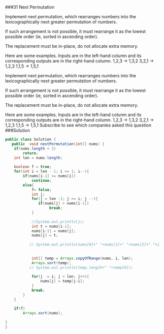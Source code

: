 ###31 Next Permutation

Implement next permutation, which rearranges numbers into the lexicographically next greater permutation of numbers.


If such arrangement is not possible, it must rearrange it as the lowest possible order (ie, sorted in ascending order).


The replacement must be in-place, do not allocate extra memory.


Here are some examples. Inputs are in the left-hand column and its corresponding outputs are in the right-hand column.
1,2,3 → 1,3,2
3,2,1 → 1,2,3
1,1,5 → 1,5,1

Implement next permutation, which rearranges numbers into the lexicographically next greater permutation of numbers.

If such arrangement is not possible, it must rearrange it as the lowest possible order (ie, sorted in ascending order).

The replacement must be in-place, do not allocate extra memory.

Here are some examples. Inputs are in the left-hand column and its corresponding outputs are in the right-hand column.
1,2,3 → 1,3,2
3,2,1 → 1,2,3
1,1,5 → 1,5,1
Subscribe to see which companies asked this question
###Solution
```java
public class Solution {
   public  void nextPermutation(int[] nums) {
    if(nums.length < 2)
        return;
    int len = nums.length;
    
    boolean f = true;
    for(int i = len - 1; i >= 1; i--){
        if(nums[i-1] >= nums[i])
            continue;
        else{
        	f= false;
            int j;
            for(j = len -1; j >= i; j --){
               if(nums[j] > nums[i-1])
                    break;
            }
            
            //System.out.println(j);
            int t = nums[i-1];
            nums[i-1] = nums[j];
            nums[j] = t;
            
           // System.out.println(nums[0]+" "+nums[1]+" "+nums[2]+" "+i );
            
            
            int[] temp = Arrays.copyOfRange(nums, i, len);
            Arrays.sort(temp);
           // System.out.println(temp.length+" "+temp[0]);
            
            for(j  = i; j < len; j++){
                nums[j] = temp[j-i];
            }
            break;
        }
    }
    
    if(f)
        Arrays.sort(nums);
    
}
}